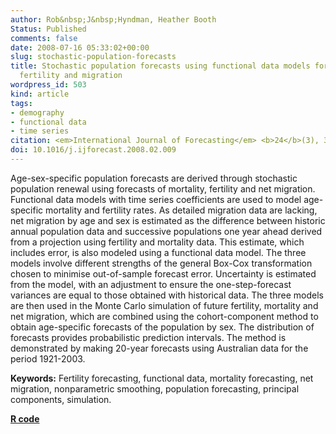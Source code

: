 ```yaml
---
author: Rob&nbsp;J&nbsp;Hyndman, Heather Booth
Status: Published
comments: false
date: 2008-07-16 05:33:02+00:00
slug: stochastic-population-forecasts
title: Stochastic population forecasts using functional data models for mortality,
  fertility and migration
wordpress_id: 503
kind: article
tags:
- demography
- functional data
- time series
citation: <em>International Journal of Forecasting</em> <b>24</b>(3), 323-342
doi: 10.1016/j.ijforecast.2008.02.009
---
```



Age-sex-specific population forecasts are derived through stochastic population renewal using forecasts of mortality, fertility and net migration. Functional data models with time series coefficients are used to model age-specific mortality and fertility rates. As detailed migration data are lacking, net migration by age and sex is estimated as the difference between historic annual population data and successive populations one year ahead derived from a projection using fertility and mortality data. This estimate, which includes error, is also modeled using a functional data model. The three models involve different strengths of the general Box-Cox transformation chosen to minimise out-of-sample forecast error. Uncertainty is estimated from the model, with an adjustment to ensure the one-step-forecast variances are equal to those obtained with historical data. The three models are then used in the Monte Carlo simulation of future fertility, mortality and net migration, which are combined using the cohort-component method to obtain age-specific forecasts of the population by sex. The distribution of forecasts provides probabilistic prediction intervals. The method is demonstrated by making 20-year forecasts using Australian data for the period 1921-2003.

**Keywords:** Fertility forecasting, functional data, mortality forecasting, net migration, nonparametric smoothing, population forecasting, principal components, simulation.

**[R code](http://github.com/robjhyndman/demography)**


